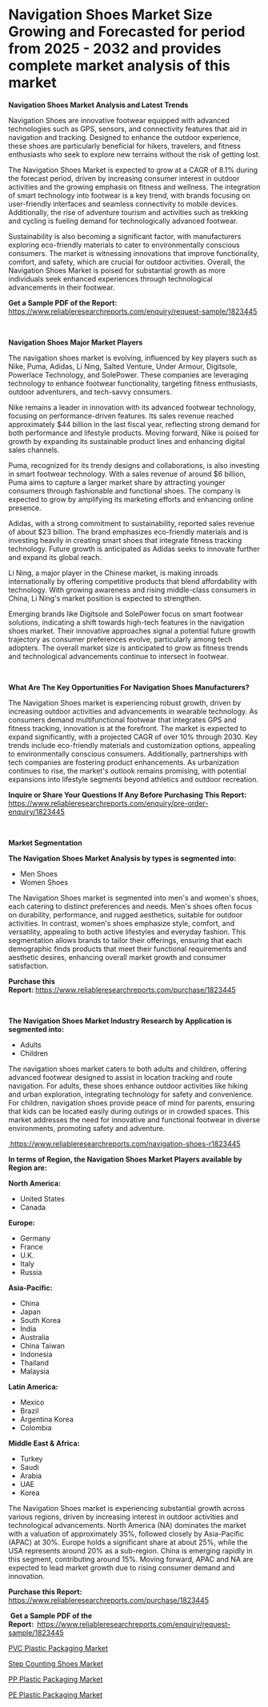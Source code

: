 <p><h1>Navigation Shoes Market Size Growing and Forecasted for period from 2025 - 2032 and provides complete market analysis of this market</h1></p><p><strong>Navigation Shoes Market Analysis and Latest Trends</strong></p>
<p><p>Navigation Shoes are innovative footwear equipped with advanced technologies such as GPS, sensors, and connectivity features that aid in navigation and tracking. Designed to enhance the outdoor experience, these shoes are particularly beneficial for hikers, travelers, and fitness enthusiasts who seek to explore new terrains without the risk of getting lost.</p><p>The Navigation Shoes Market is expected to grow at a CAGR of 8.1% during the forecast period, driven by increasing consumer interest in outdoor activities and the growing emphasis on fitness and wellness. The integration of smart technology into footwear is a key trend, with brands focusing on user-friendly interfaces and seamless connectivity to mobile devices. Additionally, the rise of adventure tourism and activities such as trekking and cycling is fueling demand for technologically advanced footwear.</p><p>Sustainability is also becoming a significant factor, with manufacturers exploring eco-friendly materials to cater to environmentally conscious consumers. The market is witnessing innovations that improve functionality, comfort, and safety, which are crucial for outdoor activities. Overall, the Navigation Shoes Market is poised for substantial growth as more individuals seek enhanced experiences through technological advancements in their footwear.</p></p>
<p><strong>Get a Sample PDF of the Report:&nbsp;</strong> <a href="https://www.reliableresearchreports.com/enquiry/request-sample/1823445?utm_campaign=83&utm_medium=2&utm_source=Github&utm_content=ia&utm_term=05022025&utm_id=navigation-shoes">https://www.reliableresearchreports.com/enquiry/request-sample/1823445</a></p>
<p>&nbsp;</p>
<p><strong>Navigation Shoes Major Market Players</strong></p>
<p><p>The navigation shoes market is evolving, influenced by key players such as Nike, Puma, Adidas, Li Ning, Salted Venture, Under Armour, Digitsole, Powerlace Technology, and SolePower. These companies are leveraging technology to enhance footwear functionality, targeting fitness enthusiasts, outdoor adventurers, and tech-savvy consumers.</p><p>Nike remains a leader in innovation with its advanced footwear technology, focusing on performance-driven features. Its sales revenue reached approximately $44 billion in the last fiscal year, reflecting strong demand for both performance and lifestyle products. Moving forward, Nike is poised for growth by expanding its sustainable product lines and enhancing digital sales channels.</p><p>Puma, recognized for its trendy designs and collaborations, is also investing in smart footwear technology. With a sales revenue of around $6 billion, Puma aims to capture a larger market share by attracting younger consumers through fashionable and functional shoes. The company is expected to grow by amplifying its marketing efforts and enhancing online presence.</p><p>Adidas, with a strong commitment to sustainability, reported sales revenue of about $23 billion. The brand emphasizes eco-friendly materials and is investing heavily in creating smart shoes that integrate fitness tracking technology. Future growth is anticipated as Adidas seeks to innovate further and expand its global reach.</p><p>Li Ning, a major player in the Chinese market, is making inroads internationally by offering competitive products that blend affordability with technology. With growing awareness and rising middle-class consumers in China, Li Ning's market position is expected to strengthen.</p><p>Emerging brands like Digitsole and SolePower focus on smart footwear solutions, indicating a shift towards high-tech features in the navigation shoes market. Their innovative approaches signal a potential future growth trajectory as consumer preferences evolve, particularly among tech adopters. The overall market size is anticipated to grow as fitness trends and technological advancements continue to intersect in footwear.</p></p>
<p>&nbsp;</p>
<p><strong>What Are The Key Opportunities For Navigation Shoes Manufacturers?</strong></p>
<p><p>The Navigation Shoes market is experiencing robust growth, driven by increasing outdoor activities and advancements in wearable technology. As consumers demand multifunctional footwear that integrates GPS and fitness tracking, innovation is at the forefront. The market is expected to expand significantly, with a projected CAGR of over 10% through 2030. Key trends include eco-friendly materials and customization options, appealing to environmentally conscious consumers. Additionally, partnerships with tech companies are fostering product enhancements. As urbanization continues to rise, the market's outlook remains promising, with potential expansions into lifestyle segments beyond athletics and outdoor recreation.</p></p>
<p><strong>Inquire or Share Your Questions If Any Before Purchasing This Report:</strong> <a href="https://www.reliableresearchreports.com/enquiry/pre-order-enquiry/1823445?utm_campaign=83&utm_medium=2&utm_source=Github&utm_content=ia&utm_term=05022025&utm_id=navigation-shoes">https://www.reliableresearchreports.com/enquiry/pre-order-enquiry/1823445</a></p>
<p>&nbsp;</p>
<p><strong>Market Segmentation</strong></p>
<p><strong>The Navigation Shoes Market Analysis by types is segmented into:</strong></p>
<p><ul><li>Men Shoes</li><li>Women Shoes</li></ul></p>
<p><p>The Navigation Shoes market is segmented into men's and women's shoes, each catering to distinct preferences and needs. Men's shoes often focus on durability, performance, and rugged aesthetics, suitable for outdoor activities. In contrast, women's shoes emphasize style, comfort, and versatility, appealing to both active lifestyles and everyday fashion. This segmentation allows brands to tailor their offerings, ensuring that each demographic finds products that meet their functional requirements and aesthetic desires, enhancing overall market growth and consumer satisfaction.</p></p>
<p><strong>Purchase this Report:&nbsp;</strong><a href="https://www.reliableresearchreports.com/purchase/1823445?utm_campaign=83&utm_medium=2&utm_source=Github&utm_content=ia&utm_term=05022025&utm_id=navigation-shoes">https://www.reliableresearchreports.com/purchase/1823445</a></p>
<p>&nbsp;</p>
<p><strong>The Navigation Shoes Market Industry Research by Application is segmented into:</strong></p>
<p><ul><li>Adults</li><li>Children</li></ul></p>
<p><p>The navigation shoes market caters to both adults and children, offering advanced footwear designed to assist in location tracking and route navigation. For adults, these shoes enhance outdoor activities like hiking and urban exploration, integrating technology for safety and convenience. For children, navigation shoes provide peace of mind for parents, ensuring that kids can be located easily during outings or in crowded spaces. This market addresses the need for innovative and functional footwear in diverse environments, promoting safety and adventure.</p></p>
<p><a href="https://www.reliableresearchreports.com/navigation-shoes-r1823445?utm_campaign=83&utm_medium=2&utm_source=Github&utm_content=ia&utm_term=05022025&utm_id=navigation-shoes">&nbsp;https://www.reliableresearchreports.com/navigation-shoes-r1823445</a></p>
<p><strong>In terms of Region, the Navigation Shoes Market Players available by Region are:</strong></p>
<p>
    <p> <strong> North America: </strong>
        <ul>
            <li>United States</li>
            <li>Canada</li>
        </ul>
        </p> 
    <p> <strong> Europe: </strong>
        <ul>
            <li>Germany</li>
            <li>France</li>
            <li>U.K.</li>
            <li>Italy</li>
            <li>Russia</li>
        </ul>
        </p> 
    <p> <strong> Asia-Pacific: </strong>
        <ul>
            <li>China</li>
            <li>Japan</li>
            <li>South Korea</li>
            <li>India</li>
            <li>Australia</li>
            <li>China Taiwan</li>
            <li>Indonesia</li>
            <li>Thailand</li>
            <li>Malaysia</li>
        </ul>
        </p> 
    <p> <strong> Latin America: </strong>
        <ul>
            <li>Mexico</li>
            <li>Brazil</li>
            <li>Argentina Korea</li>
            <li>Colombia</li>
        </ul>
        </p> 
    <p> <strong> Middle East & Africa: </strong>
        <ul>
            <li>Turkey</li>
            <li>Saudi</li>
            <li>Arabia</li>
            <li>UAE</li>
            <li>Korea</li>
        </ul>
    </p>
    </p>
<p><p>The Navigation Shoes market is experiencing substantial growth across various regions, driven by increasing interest in outdoor activities and technological advancements. North America (NA) dominates the market with a valuation of approximately 35%, followed closely by Asia-Pacific (APAC) at 30%. Europe holds a significant share at about 25%, while the USA represents around 20% as a sub-region. China is emerging rapidly in this segment, contributing around 15%. Moving forward, APAC and NA are expected to lead market growth due to rising consumer demand and innovation.</p></p>
<p><strong>Purchase this Report: </strong><a href="https://www.reliableresearchreports.com/purchase/1823445?utm_campaign=83&utm_medium=2&utm_source=Github&utm_content=ia&utm_term=05022025&utm_id=navigation-shoes">https://www.reliableresearchreports.com/purchase/1823445</a></p>
<p>&nbsp;<strong>Get a Sample PDF of the Report:&nbsp;&nbsp;</strong><a href="https://www.reliableresearchreports.com/enquiry/request-sample/1823445?utm_campaign=83&utm_medium=2&utm_source=Github&utm_content=ia&utm_term=05022025&utm_id=navigation-shoes">https://www.reliableresearchreports.com/enquiry/request-sample/1823445</a></p>
<p><strong></strong></p>
<p><p><a href="https://github.com/moazugavate/Market-Research-Report-List-1/blob/main/pvc-plastic-packaging-market.md?utm_campaign=83&utm_medium=2&utm_source=Github&utm_content=ia&utm_term=05022025&utm_id=navigation-shoes">PVC Plastic Packaging Market</a></p><p><a href="https://github.com/mharielmesa/Market-Research-Report-List-5/blob/main/step-counting-shoes-market.md?utm_campaign=83&utm_medium=2&utm_source=Github&utm_content=ia&utm_term=05022025&utm_id=navigation-shoes">Step Counting Shoes Market</a></p><p><a href="https://github.com/chkrselia/Market-Research-Report-List-1/blob/main/pp-plastic-packaging-market.md?utm_campaign=83&utm_medium=2&utm_source=Github&utm_content=ia&utm_term=05022025&utm_id=navigation-shoes">PP Plastic Packaging Market</a></p><p><a href="https://github.com/slmagaddam/Market-Research-Report-List-1/blob/main/pe-plastic-packaging-market.md?utm_campaign=83&utm_medium=2&utm_source=Github&utm_content=ia&utm_term=05022025&utm_id=navigation-shoes">PE Plastic Packaging Market</a></p></p>